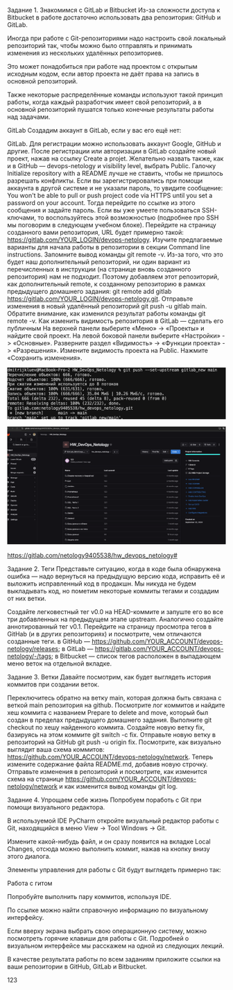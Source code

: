 Задание 1. Знакомимся с GitLab и Bitbucket
Из-за сложности доступа к Bitbucket в работе достаточно использовать два репозитория: GitHub и GitLab.

Иногда при работе с Git-репозиториями надо настроить свой локальный репозиторий так, чтобы можно было отправлять и принимать изменения из нескольких удалённых репозиториев.

Это может понадобиться при работе над проектом с открытым исходным кодом, если автор проекта не даёт права на запись в основной репозиторий.

Также некоторые распределённые команды используют такой принцип работы, когда каждый разработчик имеет свой репозиторий, а в основной репозиторий пушатся только конечные результаты работы над задачами.

GitLab
Создадим аккаунт в GitLab, если у вас его ещё нет:

GitLab. Для регистрации можно использовать аккаунт Google, GitHub и другие.
После регистрации или авторизации в GitLab создайте новый проект, нажав на ссылку Create a projet. Желательно назвать также, как и в GitHub — devops-netology и visibility level, выбрать Public.
Галочку Initialize repository with a README лучше не ставить, чтобы не пришлось разрешать конфликты.
Если вы зарегистрировались при помощи аккаунта в другой системе и не указали пароль, то увидите сообщение: You won't be able to pull or push project code via HTTPS until you set a password on your account. Тогда перейдите по ссылке из этого сообщения и задайте пароль. Если вы уже умеете пользоваться SSH-ключами, то воспользуйтесь этой возможностью (подробнее про SSH мы поговорим в следующем учебном блоке).
Перейдите на страницу созданного вами репозитория, URL будет примерно такой: https://gitlab.com/YOUR_LOGIN/devops-netology. Изучите предлагаемые варианты для начала работы в репозитории в секции Command line instructions.
Запомните вывод команды git remote -v.
Из-за того, что это будет наш дополнительный репозиторий, ни один вариант из перечисленных в инструкции (на странице вновь созданного репозитория) нам не подходит. Поэтому добавляем этот репозиторий, как дополнительный remote, к созданному репозиторию в рамках предыдущего домашнего задания: git remote add gitlab https://gitlab.com/YOUR_LOGIN/devops-netology.git.
Отправьте изменения в новый удалённый репозиторий git push -u gitlab main.
Обратите внимание, как изменился результат работы команды git remote -v.
Как изменить видимость репозитория в GitLab — сделать его публичным
На верхней панели выберите «Меню» -> «Проекты» и найдите свой проект.
На левой боковой панели выберите «Настройки» -> «Основные».
Разверните раздел «Видимость» -> «Функции проекта» -> «Разрешения».
Измените видимость проекта на Public.
Нажмите «Сохранить изменения».

![Task1](https://github.com/DmitriyKly/HW_DevOps_Netology/blob/GitHub_Netology_Devops/%D0%9E%D1%81%D0%BD%D0%BE%D0%B2%D1%8B%20Git/Screen/Task1.png)

![Task1_2](https://github.com/DmitriyKly/HW_DevOps_Netology/blob/GitHub_Netology_Devops/%D0%9E%D1%81%D0%BD%D0%BE%D0%B2%D1%8B%20Git/Screen/Task1_2.png)

https://gitlab.com/netology9405538/hw_devops_netology#


Задание 2. Теги
Представьте ситуацию, когда в коде была обнаружена ошибка — надо вернуться на предыдущую версию кода, исправить её и выложить исправленный код в продакшн. Мы никуда не будем выкладывать код, но пометим некоторые коммиты тегами и создадим от них ветки.

Создайте легковестный тег v0.0 на HEAD-коммите и запуште его во все три добавленных на предыдущем этапе upstream.
Аналогично создайте аннотированный тег v0.1.
Перейдите на страницу просмотра тегов в GitHab (и в других репозиториях) и посмотрите, чем отличаются созданные теги.
в GitHub — https://github.com/YOUR_ACCOUNT/devops-netology/releases;
в GitLab — https://gitlab.com/YOUR_ACCOUNT/devops-netology/-/tags;
в Bitbucket — список тегов расположен в выпадающем меню веток на отдельной вкладке.



Задание 3. Ветки
Давайте посмотрим, как будет выглядеть история коммитов при создании веток.

Переключитесь обратно на ветку main, которая должна быть связана с веткой main репозитория на github.
Посмотрите лог коммитов и найдите хеш коммита с названием Prepare to delete and move, который был создан в пределах предыдущего домашнего задания.
Выполните git checkout по хешу найденного коммита.
Создайте новую ветку fix, базируясь на этом коммите git switch -c fix.
Отправьте новую ветку в репозиторий на GitHub git push -u origin fix.
Посмотрите, как визуально выглядит ваша схема коммитов: https://github.com/YOUR_ACCOUNT/devops-netology/network.
Теперь измените содержание файла README.md, добавив новую строчку.
Отправьте изменения в репозиторий и посмотрите, как изменится схема на странице https://github.com/YOUR_ACCOUNT/devops-netology/network и как изменится вывод команды git log.


Задание 4. Упрощаем себе жизнь
Попробуем поработь с Git при помощи визуального редактора.

В используемой IDE PyCharm откройте визуальный редактор работы с Git, находящийся в меню View -> Tool Windows -> Git.

Измените какой-нибудь файл, и он сразу появится на вкладке Local Changes, отсюда можно выполнить коммит, нажав на кнопку внизу этого диалога.

Элементы управления для работы с Git будут выглядеть примерно так:

Работа с гитом

Попробуйте выполнить пару коммитов, используя IDE.

По ссылке можно найти справочную информацию по визуальному интерфейсу.

Если вверху экрана выбрать свою операционную систему, можно посмотреть горячие клавиши для работы с Git. Подробней о визуальном интерфейсе мы расскажем на одной из следующих лекций.

В качестве результата работы по всем заданиям приложите ссылки на ваши репозитории в GitHub, GitLab и Bitbucket.

123